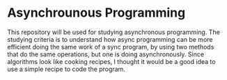 # Asynchrounous Programming
This repository will be used for studying asynchronous programming. The studying criteria is to understand how async programming can be more efficient doing the same work of a sync program, by using two methods that do the same operations, but one is doing asynchronously.
Since algorithms look like cooking recipes, I thought it would be a good idea to use a simple recipe to code the program.


